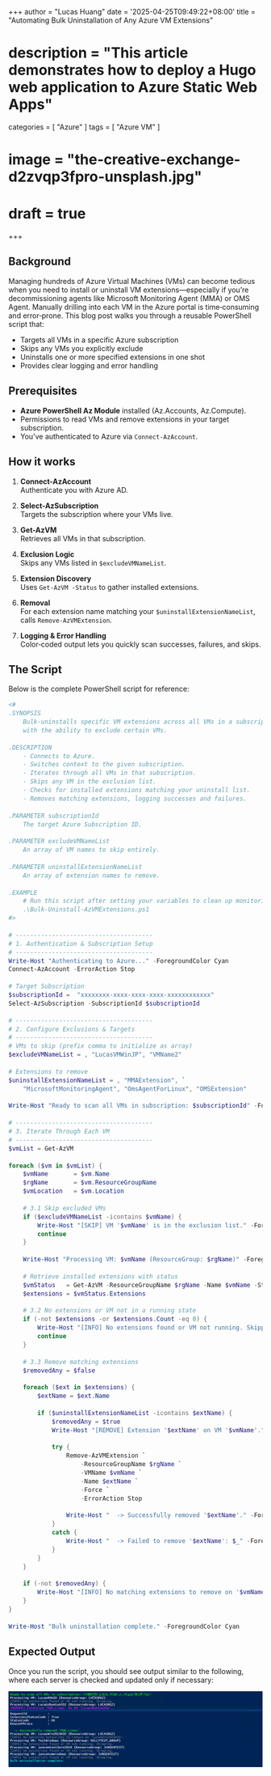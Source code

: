+++
author = "Lucas Huang"
date = '2025-04-25T09:49:22+08:00'
title = "Automating Bulk Uninstallation of Any Azure VM Extensions"
# description = "This article demonstrates how to deploy a Hugo web application to Azure Static Web Apps"
categories = [
    "Azure"
]
tags = [
    "Azure VM"
]
# image = "the-creative-exchange-d2zvqp3fpro-unsplash.jpg"
# draft = true
+++

## Background 
Managing hundreds of Azure Virtual Machines (VMs) can become tedious when you need to install or uninstall VM extensions—especially if you’re decommissioning agents like Microsoft Monitoring Agent (MMA) or OMS Agent. Manually drilling into each VM in the Azure portal is time‑consuming and error‑prone. This blog post walks you through a reusable PowerShell script that:

- Targets all VMs in a specific Azure subscription
- Skips any VMs you explicitly exclude
- Uninstalls one or more specified extensions in one shot
- Provides clear logging and error handling

## Prerequisites
- **Azure PowerShell Az Module** installed (Az.Accounts, Az.Compute).  
- Permissions to read VMs and remove extensions in your target subscription.  
- You’ve authenticated to Azure via `Connect-AzAccount`.

## How it works
1. **Connect-AzAccount**  
   Authenticate you with Azure AD.

2. **Select-AzSubscription**  
   Targets the subscription where your VMs live.

3. **Get-AzVM**  
   Retrieves all VMs in that subscription.

4. **Exclusion Logic**  
   Skips any VMs listed in `$excludeVMNameList`.

5. **Extension Discovery**  
   Uses `Get-AzVM -Status` to gather installed extensions.

6. **Removal**  
   For each extension name matching your `$uninstallExtensionNameList`, calls `Remove-AzVMExtension`.

7. **Logging & Error Handling**  
   Color‐coded output lets you quickly scan successes, failures, and skips.

## The Script

Below is the complete PowerShell script for reference:
```powershell
<#
.SYNOPSIS
    Bulk-uninstalls specific VM extensions across all VMs in a subscription, 
    with the ability to exclude certain VMs.

.DESCRIPTION
    - Connects to Azure.
    - Switches context to the given subscription.
    - Iterates through all VMs in that subscription.
    - Skips any VM in the exclusion list.
    - Checks for installed extensions matching your uninstall list.
    - Removes matching extensions, logging successes and failures.

.PARAMETER subscriptionId
    The target Azure Subscription ID.

.PARAMETER excludeVMNameList
    An array of VM names to skip entirely.

.PARAMETER uninstallExtensionNameList
    An array of extension names to remove.

.EXAMPLE
    # Run this script after setting your variables to clean up monitoring agents
    .\Bulk-Uninstall-AzVMExtensions.ps1
#>

# --------------------------------------
# 1. Authentication & Subscription Setup
# --------------------------------------
Write-Host "Authenticating to Azure..." -ForegroundColor Cyan
Connect-AzAccount -ErrorAction Stop

# Target Subscription
$subscriptionId =  "xxxxxxxx-xxxx-xxxx-xxxx-xxxxxxxxxxxx"
Select-AzSubscription -SubscriptionId $subscriptionId

# --------------------------------------
# 2. Configure Exclusions & Targets
# --------------------------------------
# VMs to skip (prefix comma to initialize as array)
$excludeVMNameList = , "LucasVMWinJP", "VMName2"

# Extensions to remove
$uninstallExtensionNameList = , "MMAExtension", `
    "MicrosoftMonitoringAgent", "OmsAgentForLinux", "OMSExtension"

Write-Host "Ready to scan all VMs in subscription: $subscriptionId" -ForegroundColor Green

# --------------------------------------
# 3. Iterate Through Each VM
# --------------------------------------
$vmList = Get-AzVM

foreach ($vm in $vmList) {
    $vmName       = $vm.Name
    $rgName       = $vm.ResourceGroupName
    $vmLocation   = $vm.Location

    # 3.1 Skip excluded VMs
    if ($excludeVMNameList -icontains $vmName) {
        Write-Host "[SKIP] VM '$vmName' is in the exclusion list." -ForegroundColor Yellow
        continue
    }

    Write-Host "Processing VM: $vmName (ResourceGroup: $rgName)" -ForegroundColor White

    # Retrieve installed extensions with status
    $vmStatus   = Get-AzVM -ResourceGroupName $rgName -Name $vmName -Status
    $extensions = $vmStatus.Extensions

    # 3.2 No extensions or VM not in a running state
    if (-not $extensions -or $extensions.Count -eq 0) {
        Write-Host "[INFO] No extensions found or VM not running. Skipping." -ForegroundColor DarkGray
        continue
    }

    # 3.3 Remove matching extensions
    $removedAny = $false

    foreach ($ext in $extensions) {
        $extName = $ext.Name

        if ($uninstallExtensionNameList -icontains $extName) {
            $removedAny = $true
            Write-Host "[REMOVE] Extension '$extName' on VM '$vmName'." -ForegroundColor Magenta

            try {
                Remove-AzVMExtension `
                    -ResourceGroupName $rgName `
                    -VMName $vmName `
                    -Name $extName `
                    -Force `
                    -ErrorAction Stop

                Write-Host "  -> Successfully removed '$extName'." -ForegroundColor Green
            }
            catch {
                Write-Host "  -> Failed to remove '$extName': $_" -ForegroundColor Red
            }
        }
    }

    if (-not $removedAny) {
        Write-Host "[INFO] No matching extensions to remove on '$vmName'." -ForegroundColor DarkGray
    }
}

Write-Host "Bulk uninstallation complete." -ForegroundColor Cyan
```

## Expected Output  

Once you run the script, you should see output similar to the following, where each server is checked and updated only if necessary:

![Script Output](image.png)

